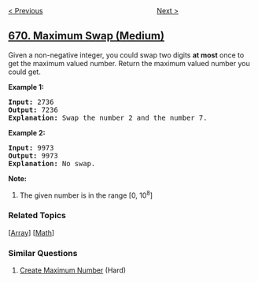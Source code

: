 <!--|This file generated by command(leetcode description); DO NOT EDIT.    |-->
<!--+----------------------------------------------------------------------+-->
<!--|@author    openset <openset.wang@gmail.com>                           |-->
<!--|@link      https://github.com/openset                                 |-->
<!--|@home      https://github.com/openset/leetcode                        |-->
<!--+----------------------------------------------------------------------+-->

[< Previous](../trim-a-binary-search-tree "Trim a Binary Search Tree")
　　　　　　　　　　　　　　　　
[Next >](../second-minimum-node-in-a-binary-tree "Second Minimum Node In a Binary Tree")

## [670. Maximum Swap (Medium)](https://leetcode.com/problems/maximum-swap "最大交换")

<p>
Given a non-negative integer, you could swap two digits <b>at most</b> once to get the maximum valued number. Return the maximum valued number you could get.
</p>

<p><b>Example 1:</b><br />
<pre>
<b>Input:</b> 2736
<b>Output:</b> 7236
<b>Explanation:</b> Swap the number 2 and the number 7.
</pre>
</p>

<p><b>Example 2:</b><br />
<pre>
<b>Input:</b> 9973
<b>Output:</b> 9973
<b>Explanation:</b> No swap.
</pre>
</p>


<p><b>Note:</b><br>
<ol>
<li>The given number is in the range [0, 10<sup>8</sup>]</li>
</ol>
</p>

### Related Topics
  [[Array](../../tag/array/README.md)]
  [[Math](../../tag/math/README.md)]

### Similar Questions
  1. [Create Maximum Number](../create-maximum-number) (Hard)
